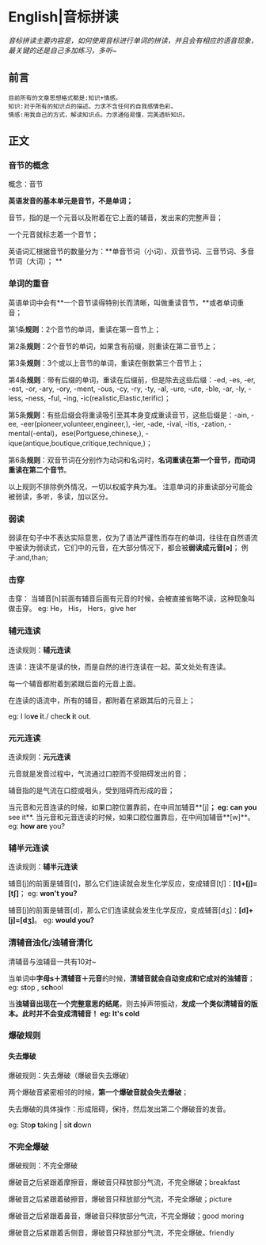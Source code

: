 # English|音标拼读
*音标拼读主要内容是，如何使用音标进行单词的拼读，并且会有相应的语音现象，最关键的还是自己多加练习，多听~*

## 前言
    目前所有的文章思想格式都是:知识+情感。
    知识:对于所有的知识点的描述。力求不含任何的自我感情色彩。
    情感:用我自己的方式，解读知识点。力求通俗易懂，完美透析知识。

## 正文

### 音节的概念
概念：音节

**英语发音的基本单元是音节，不是单词；**
 
音节，指的是一个元音以及附着在它上面的辅音，发出来的完整声音；
 
一个元音就标志着一个音节；
 
英语词汇根据音节的数量分为：**单音节词（小词）、双音节词、三音节词、多音节词（大词）；
**


### 单词的重音
英语单词中会有**一个音节读得特别长而清晰，叫做重读音节，**或者单词重音；
 
第1条**规则**：2个音节的单词，重读在第一音节上；
 
第2条**规则**：2个音节的单词，如果含有前缀，则重读在第二音节上；
 
第3条**规则**：3个或以上音节的单词，重读在倒数第三个音节上；
 
第4条**规则**：带有后缀的单词，重读在后缀前，但是除去这些后缀：-ed, -es, -er, -est, -or, -ary, -ory, -ment, -ous, -cy, -ry, -ty, -al, -ure, -ute, -ble, -ar, -ly, -less, -ness, -ful, -ing,
  -ic(realistic,Elastic,terific)；
 
第5条**规则**：有些后缀会将重读吸引至其本身变成重读音节，这些后缀是：-ain, -ee, -eer(pioneer,volunteer,engineer,), -ier, -ade, -ival, -itis, -zation, -mental(-ental)，ese(Portguese,chinese,),  -ique(antique,boutique,critique,technique,)；
 
第6条**规则**：双音节词在分别作为动词和名词时，**名词重读在第一个音节，而动词重读在第二个音节**。
 
以上规则不排除例外情况，一切以权威字典为准。
注意单词的非重读部分可能会被弱读，多听，多读，加以区分。


### 弱读
弱读在句子中不表达实际意思，仅为了语法严谨性而存在的单词，往往在自然语流中被读为弱读式，它们中的元音，在大部分情况下，都会被**弱读成元音[ə]**；
例子:and,than;

### 击穿
击穿：
当辅音[h]前面有辅音后面有元音的时候，会被直接省略不读，这种现象叫做击穿。
eg: He， His， Hers，give her

### 辅元连读
连读规则：**辅元连读**

连读：连读不是读的快，而是自然的进行连读在一起。英文处处有连读。

每一个辅音都附着到紧跟后面的元音上面。

在连读的语流中，所有的辅音，都附着在紧跟其后的元音上；

eg: I lo**ve i**t./ chec**k i**t out.

### 元元连读
连读规则：**元元连读**

元音就是发音过程中，气流通过口腔而不受阻碍发出的音；
 
辅音指的是气流在口腔或咽头，受到阻碍而形成的音；
 
当元音和元音连读的时候，如果口腔位置靠前，在中间加辅音**[j]**；
eg: can you** see it**. 
当元音和元音连读的时候，如果口腔位置靠后，在中间加辅音**[w]**。
eg: **how are** you?

### 辅半元连读
连读规则：**辅半元连读**

辅音[j]的前面是辅音[t]，那么它们连读就会发生化学反应，变成辅音[tʃ]：**[t]+[j]=[tʃ]**；
eg: **won't you?**
 
辅音[j]的前面是辅音[d]，那么它们连读就会发生化学反应，变成辅音[dʒ]：**[d]+[j]=[dʒ]**。
eg: **would you?**


### 清辅音浊化/浊辅音清化
清辅音与浊辅音一共有10对~

当单词中**字母s＋清辅音＋元音**的时候，**清辅音就会自动变成和它成对的浊辅音**； 
eg: s**t**op  , s**ch**ool
 
当**浊辅音出现在一个完整意思的结尾**，则去掉声带振动，**发成一个类似清辅音的版本。**此时并不会变成清辅音！
eg: It's col**d**

### 爆破规则
#### 失去爆破
爆破规则：失去爆破（爆破音失去爆破）

两个爆破音紧密相邻的时候，**第一个爆破音就会失去爆破**；
 
失去爆破的具体操作：形成阻碍，保持，然后发出第二个爆破音的发音。

eg: Sto**p t**aking  |  si**t d**own


### 不完全爆破
爆破规则：不完全爆破

爆破音之后紧跟着摩擦音，爆破音只释放部分气流，不完全爆破；breakfast
 
爆破音之后紧跟着破擦音，爆破音只释放部分气流，不完全爆破；picture
 
爆破音之后紧跟着鼻音，爆破音只释放部分气流，不完全爆破；good moring
 
爆破音之后紧跟着舌侧音，爆破音只释放部分气流，不完全爆破。friendly
### 


### 


### 














